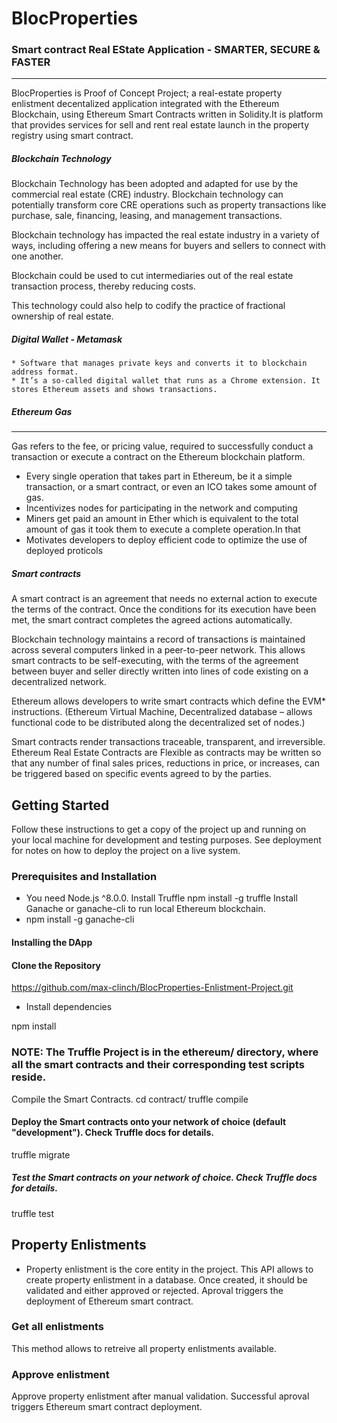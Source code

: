 # BlocProperties 

### Smart contract Real EState Application - SMARTER, SECURE & FASTER
---

BlocProperties is Proof of Concept Project; a real-estate property enlistment decentalized application integrated with the Ethereum Blockchain, using Ethereum Smart Contracts written in Solidity.It is platform that provides services for sell and rent  real estate launch in the property registry using smart contract.

##### Blockchain Technology
  Blockchain Technology has been adopted and adapted for use by the commercial real estate (CRE) industry. Blockchain technology can  potentially transform core CRE operations such as property  transactions like purchase, sale, financing, leasing, and management transactions.

  Blockchain technology has impacted the real estate industry in a  variety of ways, including offering a new means for buyers and  sellers to connect with one another.

  Blockchain could be used to cut intermediaries out of the real estate transaction process, thereby reducing costs.

  This technology could also help to codify the practice of fractional ownership of real estate.

##### Digital Wallet - Metamask
    * Software that manages private keys and converts it to blockchain address format.
    * It’s a so-called digital wallet that runs as a Chrome extension. It stores Ethereum assets and shows transactions.

##### Ethereum Gas
---
Gas refers to the fee, or pricing value, required to successfully conduct a transaction or execute a contract on the Ethereum blockchain platform.
  * Every single operation that takes part in Ethereum, be it a simple transaction, or a smart contract, or even an ICO takes some amount of gas.
  *  Incentivizes nodes for participating in the network and computing 
  * Miners get paid an amount in Ether which is equivalent to the total amount of gas it took them to execute a complete operation.In that 
  *  Motivates developers to deploy efficient code to optimize the use of deployed proticols

##### Smart contracts
A smart contract is an agreement that needs no external action to execute the terms of the contract. Once the conditions for its execution have been met, the smart contract completes the agreed actions automatically.

Blockchain technology maintains a record of transactions is maintained across several computers linked in a peer-to-peer network. This allows smart contracts to be self-executing, with the terms of the agreement between buyer and seller directly written into lines of code existing on a decentralized network.

Ethereum allows developers to write smart contracts which define the EVM* instructions. (Ethereum Virtual Machine, Decentralized database – allows functional code to be distributed along the decentralized set of nodes.)

Smart contracts render transactions traceable, transparent, and irreversible.
Ethereum Real Estate Contracts are Flexible as contracts may be written so that any number of final sales prices, reductions in price, or increases, can be triggered based on specific events agreed to by the parties.



## Getting Started 
Follow these instructions to get a copy of the project up and running on your local machine for development and testing purposes. See deployment for notes on how to deploy the project on a live system.

### Prerequisites and Installation
  * You need Node.js  ^8.0.0.
    Install Truffle
    npm install -g truffle
    Install Ganache or ganache-cli to run local Ethereum blockchain.
  * npm install -g ganache-cli

####  Installing the DApp

#### Clone the Repository 

https://github.com/max-clinch/BlocProperties-Enlistment-Project.git

  * Install dependencies
  
  npm install

###  NOTE: The Truffle Project is in the ethereum/ directory, where all the smart contracts and their corresponding test scripts reside.

 Compile the Smart Contracts.
 cd contract/
 truffle compile

#### Deploy the Smart contracts onto your network of choice (default "development"). Check Truffle docs for details.
  truffle migrate

##### Test the Smart contracts on your network of choice. Check Truffle docs for details.

  truffle test

## Property Enlistments

 * Property enlistment is the core entity in the project. This API allows to create property enlistment in a database. Once created, it should be validated and either approved or rejected. Aproval triggers the deployment of Ethereum smart contract.


 ### Get all enlistments

 This method allows to retreive all property enlistments available.

### Approve enlistment

Approve property enlistment after manual validation. Successful aproval triggers Ethereum smart contract deployment.